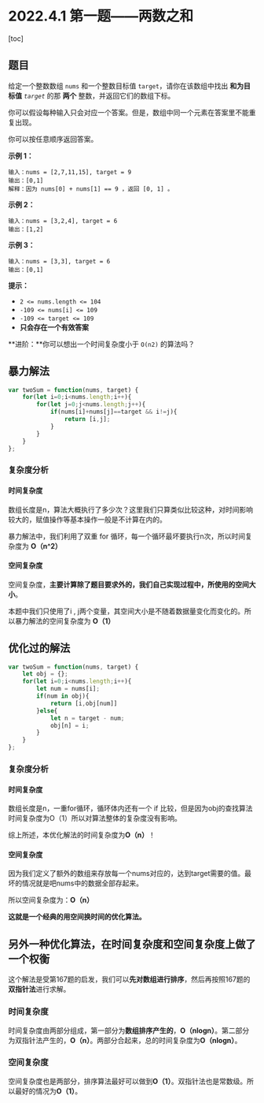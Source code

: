 # 2022.4.1 第一题——两数之和

[toc]

## 题目

给定一个整数数组 `nums` 和一个整数目标值 `target`，请你在该数组中找出 **和为目标值** *`target`* 的那 **两个** 整数，并返回它们的数组下标。

你可以假设每种输入只会对应一个答案。但是，数组中同一个元素在答案里不能重复出现。

你可以按任意顺序返回答案。 

**示例 1：**

```
输入：nums = [2,7,11,15], target = 9
输出：[0,1]
解释：因为 nums[0] + nums[1] == 9 ，返回 [0, 1] 。
```

**示例 2：**

```
输入：nums = [3,2,4], target = 6
输出：[1,2]
```

**示例 3：**

```
输入：nums = [3,3], target = 6
输出：[0,1]
```

**提示：**

- `2 <= nums.length <= 104`
- `-109 <= nums[i] <= 109`
- `-109 <= target <= 109`
- **只会存在一个有效答案**

**进阶：**你可以想出一个时间复杂度小于 `O(n2)` 的算法吗？

## 暴力解法

```javascript
var twoSum = function(nums, target) {
    for(let i=0;i<nums.length;i++){
        for(let j=0;j<nums.length;j++){
            if(nums[i]+nums[j]==target && i!=j){
                return [i,j];
            }
        }
    }
};
```

### 复杂度分析

#### 时间复杂度

数组长度是n，算法大概执行了多少次？这里我们只算类似比较这种，对时间影响较大的，赋值操作等基本操作一般是不计算在内的。

暴力解法中，我们利用了双重 for 循环，每一个循环最坏要执行n次，所以时间复杂度为 **O（n^2）**

#### 空间复杂度

空间复杂度，**主要计算除了题目要求外的，我们自己实现过程中，所使用的空间大小**。

本题中我们只使用了i , j两个变量，其空间大小是不随着数据量变化而变化的。所以暴力解法的空间复杂度为 **O（1）**

## 优化过的解法

```javascript
var twoSum = function(nums, target) {
    let obj = {};
    for(let i=0;i<nums.length;i++){
        let num = nums[i];
        if(num in obj){
            return [i,obj[num]]
        }else{
            let n = target - num;
            obj[n] = i;
        }
    }
};
```

### 复杂度分析

#### 时间复杂度

数组长度是n，一重for循环，循环体内还有一个 if 比较，但是因为obj的查找算法时间复杂度为O（1）所以对算法整体的复杂度没有影响。

综上所述，本优化解法的时间复杂度为**O（n）**！

#### 空间复杂度

因为我们定义了额外的数组来存放每一个nums对应的，达到target需要的值。最坏的情况就是吧nums中的数据全部存起来。

所以空间复杂度为：**O（n）**

**这就是一个经典的用空间换时间的优化算法。**



## 另外一种优化算法，在时间复杂度和空间复杂度上做了一个权衡

这个解法是受第167题的启发，我们可以**先对数组进行排序**，然后再按照167题的**双指针法**进行求解。

### 时间复杂度

时间复杂度由两部分组成，第一部分为**数组排序产生的**，**O（nlogn）**。第二部分为双指针法产生的，**O（n）**。两部分合起来，总的时间复杂度为**O（nlogn）**。

### 空间复杂度

空间复杂度也是两部分，排序算法最好可以做到**O（1）**。双指针法也是常数级。所以最好的情况为**O（1）**。





